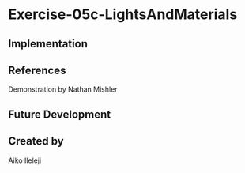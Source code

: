 # Exercise-05c-LightsAndMaterials


## Implementation

## References
Demonstration by Nathan Mishler
## Future Development

## Created by
Aiko Ileleji
